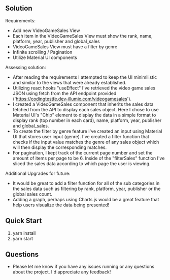 ## Solution 

Requirements:
- Add new VideoGameSales View
- Each item in the VideoGameSales View must show the rank, name, platform, year, publisher and global_sales
- VideoGameSales View must have a filter by genre
- Infinite scrolling / Pagination
- Utilize Material UI components

Assessing solution:
- After reading the requirements I attempted to keep the UI minimilistic and similar to the views that were already established.
- Utilizing react hooks "useEffect" I've retrieved the video game sales JSON using fetch from the API endpoint provided ('https://codingtestfe.dev-illumix.com/videogamesales').
- I created a VideoGameSales component that inherits the sales data fetched from the API to display each sales object. Here I chose to use Material UI's "Chip" element to display the data in a simple format to display rank (top number in each card), name, platform, year, publisher and global_sales.
- To create the filter by genre feature I've created an input using Material UI that stores user input (genre). I've created a filter function that checks if the input value matches the genre of any sales object which will then display the corresponding matches.
- For pagination, I kept track of the current page number and set the amount of items per page to be 6. Inside of the "filterSales" function I've sliced the sales data according to which page the user is viewing.

Additional Upgrades for future:
- It would be great to add a filter function for all of the sub categories in the sales data such as filtering by rank, platform, year, publisher or the global sales count.
- Adding a graph, perhaps using Charts.js would be a great feature that help users visualize the data being presented!

## Quick Start

1. yarn install
2. yarn start

## Questions
- Please let me know if you have any issues running or any questions about the project. I'd appreciate any feedback!